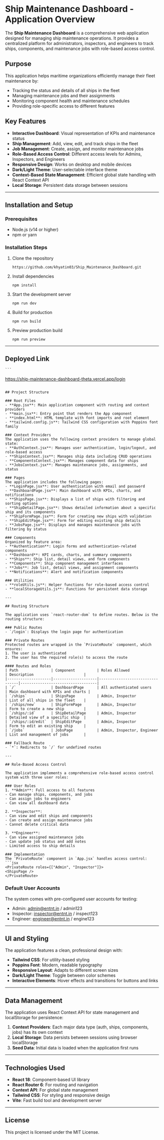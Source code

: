 # Ship Maintenance Dashboard - Application Overview

The **Ship Maintenance Dashboard** is a comprehensive web application designed for managing ship maintenance operations. It provides a centralized platform for administrators, inspectors, and engineers to track ships, components, and maintenance jobs with role-based access control.

## Purpose

This application helps maritime organizations efficiently manage their fleet maintenance by:
- Tracking the status and details of all ships in the fleet
- Managing maintenance jobs and their assignments
- Monitoring component health and maintenance schedules
- Providing role-specific access to different features

## Key Features

- **Interactive Dashboard**: Visual representation of KPIs and maintenance status
- **Ship Management**: Add, view, edit, and track ships in the fleet
- **Job Management**: Create, assign, and monitor maintenance jobs
- **Role-Based Access Control**: Different access levels for Admins, Inspectors, and Engineers
- **Responsive Design**: Works on desktop and mobile devices
- **Dark/Light Theme**: User-selectable interface theme
- **Context-Based State Management**: Efficient global state handling with React Context API
- **Local Storage**: Persistent data storage between sessions

---

## Installation and Setup

### Prerequisites
- Node.js (v14 or higher)
- npm or yarn

### Installation Steps
1. Clone the repository
   ```
   https://github.com/khyatin03/Ship_Maintenance_Dashboard.git
   ```

2. Install dependencies
   ```
   npm install
   ```

3. Start the development server
   ```
   npm run dev
   ```

4. Build for production
   ```
   npm run build
   ```

5. Preview production build
   ```
   npm run preview
   ```

---
## Deployed Link
    ```
   https://ship-maintenance-dashboard-theta.vercel.app/login
   ```

## Project Structure

### Root Files
- **App.jsx**: Main application component with routing and context providers
- **main.jsx**: Entry point that renders the App component
- **index.html**: HTML template with font imports and root element
- **tailwind.config.js**: Tailwind CSS configuration with Poppins font family

### Context Providers
The application uses the following context providers to manage global state:
- **AuthContext.jsx**: Manages user authentication, login/logout, and role-based access
- **ShipsContext.jsx**: Manages ship data including CRUD operations
- **ComponentsContext.jsx**: Manages component data for ships
- **JobsContext.jsx**: Manages maintenance jobs, assignments, and status

### Pages
The application includes the following pages:
- **LoginPage.jsx**: User authentication with email and password
- **DashboardPage.jsx**: Main dashboard with KPIs, charts, and notifications
- **ShipsPage.jsx**: Displays a list of ships with filtering and sorting options
- **ShipDetailPage.jsx**: Shows detailed information about a specific ship and its components
- **ShipFormPage.jsx**: Form for creating new ships with validation
- **ShipEditPage.jsx**: Form for editing existing ship details
- **JobsPage.jsx**: Displays and manages maintenance jobs with filtering by status

### Components
Organized by feature area:
- **Authentication**: Login forms and authentication-related components
- **Dashboard**: KPI cards, charts, and summary components
- **Ships**: Ship list, detail views, and form components
- **Components**: Ship component management interfaces
- **Jobs**: Job list, detail views, and assignment components
- **Notifications**: Alert and notification components

### Utilities
- **roleUtils.js**: Helper functions for role-based access control
- **localStorageUtils.js**: Functions for persistent data storage

---

## Routing Structure

The application uses `react-router-dom` to define routes. Below is the routing structure:

### Public Routes
- `/login`: Displays the login page for authentication

### Private Routes
Protected routes are wrapped in the `PrivateRoute` component, which ensures:
1. The user is authenticated
2. The user has the required role(s) to access the route

#### Routes and Roles
| Path               | Component          | Roles Allowed                  | Description                       |
|--------------------|--------------------|---------------------------------|-----------------------------------|
| `/`                | DashboardPage      | All authenticated users        | Main dashboard with KPIs and charts |
| `/ships`           | ShipsPage          | Admin, Inspector               | List of all ships in the fleet    |
| `/ships/new`       | ShipFormPage       | Admin, Inspector               | Form to create a new ship         |
| `/ships/:id`       | ShipDetailPage     | Admin, Inspector               | Detailed view of a specific ship  |
| `/ships/:id/edit`  | ShipEditPage       | Admin, Inspector               | Form to edit an existing ship     |
| `/jobs`            | JobsPage           | Admin, Inspector, Engineer     | List and management of jobs       |

### Fallback Route
- `*`: Redirects to `/` for undefined routes

---

## Role-Based Access Control

The application implements a comprehensive role-based access control system with three user roles:

### User Roles
1. **Admin**: Full access to all features
   - Can manage ships, components, and jobs
   - Can assign jobs to engineers
   - Can view all dashboard data

2. **Inspector**:
   - Can view and edit ships and components
   - Can create and assign maintenance jobs
   - Cannot delete critical data

3. **Engineer**:
   - Can view assigned maintenance jobs
   - Can update job status and add notes
   - Limited access to ship details

### Implementation
The `PrivateRoute` component in `App.jsx` handles access control:
```jsx
<PrivateRoute roles={["Admin", "Inspector"]}>
  <ShipsPage />
</PrivateRoute>
```

### Default User Accounts
The system comes with pre-configured user accounts for testing:
- Admin: admin@entnt.in / admin123
- Inspector: inspector@entnt.in / inspect123
- Engineer: engineer@entnt.in / engine123

---

## UI and Styling

The application features a clean, professional design with:
- **Tailwind CSS**: For utility-based styling
- **Poppins Font**: Modern, readable typography
- **Responsive Layout**: Adapts to different screen sizes
- **Dark/Light Theme**: Toggle between color schemes
- **Interactive Elements**: Hover effects and transitions for buttons and links

---

## Data Management

The application uses React Context API for state management and localStorage for persistence:

1. **Context Providers**: Each major data type (auth, ships, components, jobs) has its own context
2. **Local Storage**: Data persists between sessions using browser localStorage
3. **Seed Data**: Initial data is loaded when the application first runs

---

## Technologies Used

- **React 18**: Component-based UI library
- **React Router 6**: For routing and navigation
- **Context API**: For global state management
- **Tailwind CSS**: For styling and responsive design
- **Vite**: Fast build tool and development server

---

## License

This project is licensed under the MIT License.
